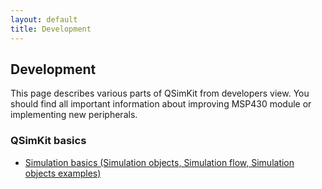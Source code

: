 ```yaml
---
layout: default
title: Development
---
```


## Development

This page describes various parts of QSimKit from developers view. You should find all
important information about improving MSP430 module or implementing new peripherals.

### QSimKit basics

* [Simulation basics (Simulation objects, Simulation flow, Simulation objects examples)](simulation_basics.html)

<!---
### QSimKit peripherals

* [Peripherals overview](peripherals_overview)
* C++ Peripherals
	* [SimulationObject class](simulationobject.html)
	* [ScreenObject class](screenobject.html)
	* [Peripheral class](peripheral.html)
* Python peripherals

### QSimKit MCU modules

Every MCU (currently only MSP430) is shared library implementing common interface provided by QSimKit. This subchapter
describes the relationship between this shared library and the rest of QSimKit.

* [MCU modules overview](mcu_overview.html)

-->
